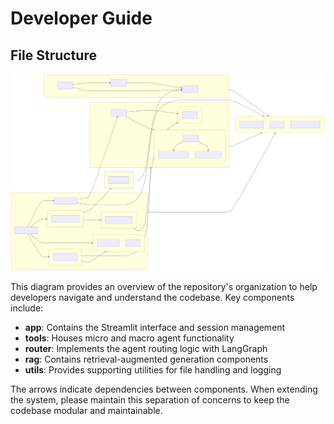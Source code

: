 # Developer Guide

## File Structure
![File Structure](./assets/FS.svg)

This diagram provides an overview of the repository's organization to help developers navigate and understand the codebase. Key components include:

- **app**: Contains the Streamlit interface and session management
- **tools**: Houses micro and macro agent functionality 
- **router**: Implements the agent routing logic with LangGraph
- **rag**: Contains retrieval-augmented generation components
- **utils**: Provides supporting utilities for file handling and logging

The arrows indicate dependencies between components. When extending the system, please maintain this separation of concerns to keep the codebase modular and maintainable.